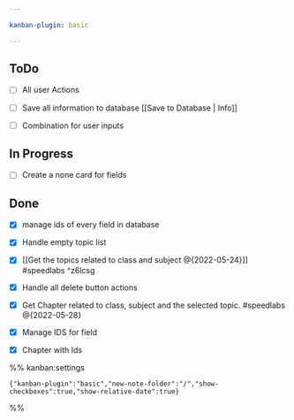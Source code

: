 ```yaml
---

kanban-plugin: basic

---
```


## ToDo

- [ ] All user Actions
- [ ] Save all information to database [[Save to Database | Info]]
- [ ] Combination for user inputs


## In Progress

- [ ] Create a none card for fields


## Done

- [x] manage ids of every field in database
- [x] Handle empty topic list
- [x] [[Get the topics related to class and subject  @{2022-05-24}]] #speedlabs ^z6lcsg
- [x] Handle all delete button actions
- [x] Get Chapter related to class, subject and the selected topic. #speedlabs @{2022-05-28}
- [x] Manage IDS for field
- [x] Chapter with Ids




%% kanban:settings
```
{"kanban-plugin":"basic","new-note-folder":"/","show-checkboxes":true,"show-relative-date":true}
```
%%